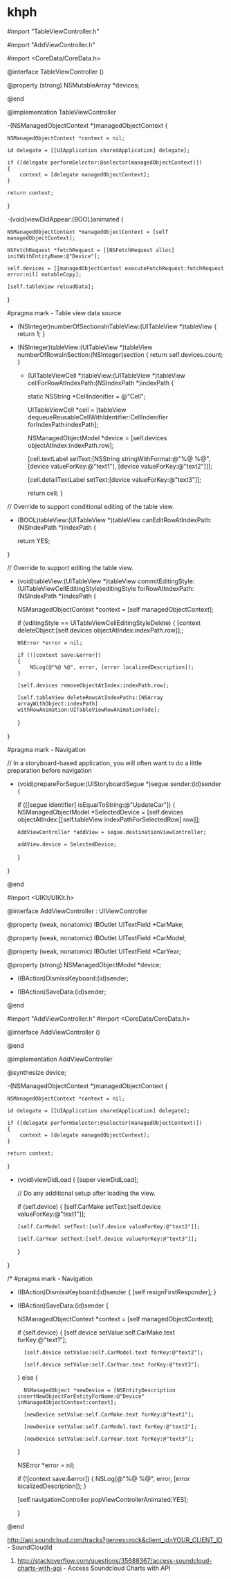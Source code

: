 # khph
  #import "TableViewController.h"
  
  #import "AddViewController.h"

  #import <CoreData/CoreData.h>

  @interface TableViewController ()

  @property (strong) NSMutableArray *devices;

  @end

  @implementation TableViewController


  -(NSManagedObjectContext *)managedObjectContext {
    
    NSManagedObjectContext *context = nil;
    
    id delegate = [[UIApplication sharedApplication] delegate];
    
    if ([delegate performSelector:@selector(managedObjectContext)])
    {
        context = [delegate managedObjectContext];
    }
    
    return context;
  }


  -(void)viewDidAppear:(BOOL)animated 
  {
    
    NSManagedObjectContext *managedObjectContext = [self managedObjectContext];
    
    NSFetchRequest *fetchRequest = [[NSFetchRequest alloc] initWithEntityName:@"Device"];
    
    self.devices = [[managedObjectContext executeFetchRequest:fetchRequest error:nil] mutableCopy];
    
    [self.tableView reloadData];
    
  }

  #pragma mark - Table view data source

  - (NSInteger)numberOfSectionsInTableView:(UITableView *)tableView 
  {
    return 1;
  }

- (NSInteger)tableView:(UITableView *)tableView numberOfRowsInSection:(NSInteger)section 
  {
    return self.devices.count;
  }


  - (UITableViewCell *)tableView:(UITableView *)tableView cellForRowAtIndexPath:(NSIndexPath *)indexPath 
  {

    static NSString *CellIndenifier = @"Cell";
    
    UITableViewCell *cell = [tableView dequeueReusableCellWithIdentifier:CellIndenifier forIndexPath:indexPath];
    
    NSManagedObjectModel *device = [self.devices objectAtIndex:indexPath.row];
    
    [cell.textLabel setText:[NSString stringWithFormat:@"%@ %@",[device valueForKey:@"text1"], [device valueForKey:@"text2"]]];
    
    [cell.detailTextLabel setText:[device valueForKey:@"text3"]];
    
    return cell;
  }



// Override to support conditional editing of the table view.

  - (BOOL)tableView:(UITableView *)tableView canEditRowAtIndexPath:(NSIndexPath *)indexPath 
  {
    
    return YES;
    
    
  }



  // Override to support editing the table view.
  - (void)tableView:(UITableView *)tableView commitEditingStyle:(UITableViewCellEditingStyle)editingStyle forRowAtIndexPath:(NSIndexPath *)indexPath {

    NSManagedObjectContext *context = [self managedObjectContext];
    
    if (editingStyle == UITableViewCellEditingStyleDelete) 
    {
        [context deleteObject:[self.devices objectAtIndex:indexPath.row]];;
        
        NSError *error = nil;
        
        if (![context save:&error]) 
        {
            NSLog(@"%@ %@", error, [error localizedDescription]);
        }
        
        [self.devices removeObjectAtIndex:indexPath.row];
        
        [self.tableView deleteRowsAtIndexPaths:[NSArray arrayWithObject:indexPath] withRowAnimation:UITableViewRowAnimationFade];
        
        
     }
    
    
    
  }


#pragma mark - Navigation

  // In a storyboard-based application, you will often want to do a little preparation before navigation
  
  - (void)prepareForSegue:(UIStoryboardSegue *)segue sender:(id)sender
  {
    
    if ([[segue identifier] isEqualToString:@"UpdateCar"])
    {
        NSManagedObjectModel *SelectedDevice = [self.devices objectAtIndex:[[self.tableView indexPathForSelectedRow] row]];
        
        AddViewController *addView = segue.destinationViewController;
        
        addView.device = SelectedDevice;
    }

    
}

@end


  #import <UIKit/UIKit.h>

  @interface AddViewController : UIViewController

  @property (weak, nonatomic) IBOutlet UITextField *CarMake;
  
  @property (weak, nonatomic) IBOutlet UITextField *CarModel;
  
  @property (weak, nonatomic) IBOutlet UITextField *CarYear;

  @property (strong) NSManagedObjectModel *device;

- (IBAction)DismissKeyboard:(id)sender;


- (IBAction)SaveData:(id)sender;

@end

  #import "AddViewController.h"
  #import <CoreData/CoreData.h>

  @interface AddViewController ()

  @end

  @implementation AddViewController

  @synthesize device;

  -(NSManagedObjectContext *)managedObjectContext {
    
    NSManagedObjectContext *context = nil;
    
    id delegate = [[UIApplication sharedApplication] delegate];
    
    if ([delegate performSelector:@selector(managedObjectContext)])
    {
        context = [delegate managedObjectContext];
    }
    
    return context;
  }

  - (void)viewDidLoad 
  {
    [super viewDidLoad];

    // Do any additional setup after loading the view.
    
    if (self.device) 
    {
        [self.CarMake setText:[self.device valueForKey:@"text1"]];
        
        [self.CarModel setText:[self.device valueForKey:@"text2"]];
        
        [self.CarYear setText:[self.device valueForKey:@"text3"]];
    }
    
    
  }



/*
#pragma mark - Navigation


  - (IBAction)DismissKeyboard:(id)sender 
  {
    [self resignFirstResponder];
 }

- (IBAction)SaveData:(id)sender
  {
    
    NSManagedObjectContext *context = [self managedObjectContext];
    
    if (self.device) 
  {
        [self.device setValue:self.CarMake.text forKey:@"text1"];

        [self.device setValue:self.CarModel.text forKey:@"text2"];
        
        [self.device setValue:self.CarYear.text forKey:@"text3"];
        
    } else 
    {
        
        NSManagedObject *newDevice = [NSEntityDescription insertNewObjectForEntityForName:@"Device" inManagedObjectContext:context];
        
        [newDevice setValue:self.CarMake.text forKey:@"text1"];
        
        [newDevice setValue:self.CarModel.text forKey:@"text2"];
        
        [newDevice setValue:self.CarYear.text forKey:@"text3"];
        
    }
    
    
    NSError *error = nil;
    
    if (![context save:&error]) 
    {
        NSLog(@"%@ %@", error, [error localizedDescription]);
    }
    
    [self.navigationController popViewControllerAnimated:YES];
    
    
  }

@end


  http://api.soundcloud.com/tracks?genres=rock&client_id=YOUR_CLIENT_ID  - SoundCloudId
  
  1. http://stackoverflow.com/questions/35688367/access-soundcloud-charts-with-api -  Access Soundcloud Charts with API
  
